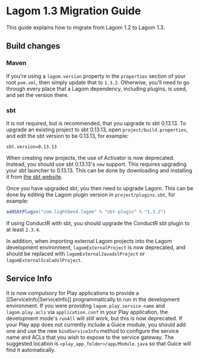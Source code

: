 # Lagom 1.3 Migration Guide

This guide explains how to migrate from Lagom 1.2 to Lagom 1.3.

## Build changes

### Maven

If you're using a `lagom.version` property in the `properties` section of your root `pom.xml`, then simply update that to `1.3.2`. Otherwise, you'll need to go through every place that a Lagom dependency, including plugins, is used, and set the version there.

### sbt

It is not required, but is recommended, that you upgrade to sbt 0.13.13.  To upgrade an existing project to sbt 0.13.13, open `project/build.properties`, and edit the sbt version to be 0.13.13, for example:

```
sbt.version=0.13.13
```

When creating new projects, the use of Activator is now deprecated. Instead, you should use sbt 0.13.13's `new` support. This requires upgrading your sbt launcher to 0.13.13. This can be done by downloading and installing it from [the sbt website](http://www.scala-sbt.org/download.html).

Once you have upgraded sbt, you then need to upgrade Lagom. This can be done by editing the Lagom plugin version in `project/plugins.sbt`, for example:

```scala
addSbtPlugin("com.lightbend.lagom" % "sbt-plugin" % "1.3.2")
```

If using ConductR with sbt, you should upgrade the ConductR sbt plugin to at least `2.3.4`.

In addition, when importing external Lagom projects into the Lagom development environment, `lagomExternalProject` is now deprecated, and should be replaced with `lagomExternalJavadslProject` or `lagomExternalScaladslProject`.

## Service Info

It is now compulsory for Play applications to provide a [[ServiceInfo|ServiceInfo]] programmatically to run in the development environment. If you were providing `lagom.play.service-name` and `lagom.play.acls` via `application.conf` in your Play application, the development mode's `runAll` will still work, but this is now deprecated. If your Play app does not currently include a Guice module, you should add one and use the new `bindServiceInfo` method to configure the service name and ACLs that you wish to expose to the service gateway. The suggested location is `<play_app_folder>/app/Module.java` so that Guice will find it automatically.

